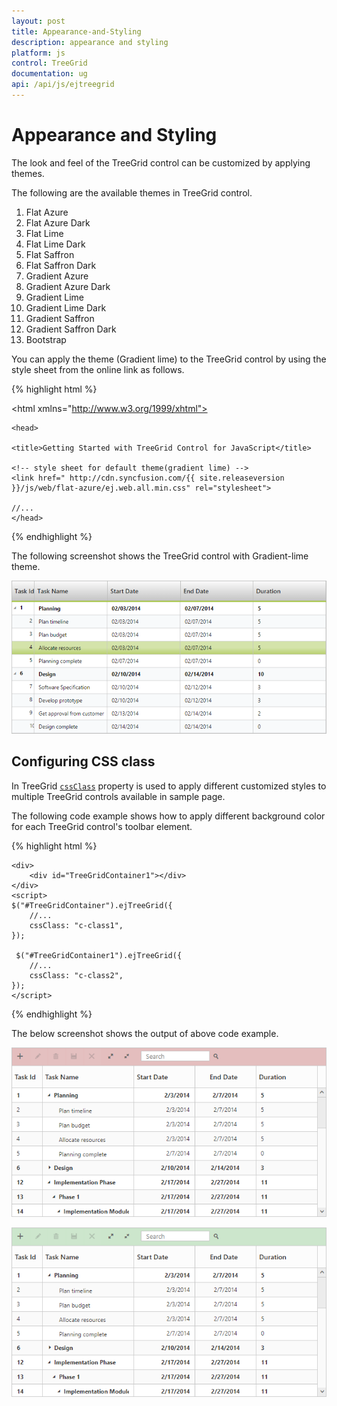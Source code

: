 ```yaml
---
layout: post
title: Appearance-and-Styling
description: appearance and styling
platform: js
control: TreeGrid
documentation: ug
api: /api/js/ejtreegrid
---
```


# Appearance and Styling

The look and feel of the TreeGrid control can be customized by applying themes.

The following are the available themes in TreeGrid control.

1. Flat Azure                
2. Flat Azure Dark             
3. Flat Lime                             
4. Flat Lime Dark                  
5. Flat Saffron                       
6. Flat Saffron Dark
7. Gradient Azure
8. Gradient Azure Dark
9. Gradient Lime
10. Gradient Lime Dark
11. Gradient Saffron
12. Gradient Saffron Dark
13. Bootstrap

You can apply the theme (Gradient lime) to the TreeGrid control by using the style sheet from the online link as follows.

{% highlight html %}

<!DOCTYPE html>

<html xmlns="http://www.w3.org/1999/xhtml">

	<head>

	<title>Getting Started with TreeGrid Control for JavaScript</title>

	<!-- style sheet for default theme(gradient lime) -->
	<link href=" http://cdn.syncfusion.com/{{ site.releaseversion }}/js/web/flat-azure/ej.web.all.min.css" rel="stylesheet">

	//...	
	</head>
	
</html>

{% endhighlight %}

The following screenshot shows the TreeGrid control with Gradient-lime theme.

![](/js/TreeGrid/Appearance-and-Styling_images/Appearance-and-Styling_img1.png)

## Configuring CSS class

In TreeGrid [`cssClass`](/api/js/ejtreegrid#members:cssclass) property is used to apply different customized styles to multiple TreeGrid controls available in sample page.

The following code example shows how to apply different background color for each TreeGrid control's toolbar element.

{% highlight html %}
    <style>
        .c-class1.e-treegrid .e-toolbar {
            background-color: rgba(169, 45, 45, 0.31);
        }
        .c-class2.e-treegrid .e-toolbar {
            background-color: rgba(0, 128, 0, 0.2);
        }
    </style>
    <div>
        <div id="TreeGridContainer"></div>
    </div>

    <div>
        <div id="TreeGridContainer1"></div>
    </div>
    <script>
    $("#TreeGridContainer").ejTreeGrid({
        //...
        cssClass: "c-class1",
    });

     $("#TreeGridContainer1").ejTreeGrid({
        //...
        cssClass: "c-class2",
    });
    </script>

{% endhighlight %}

The below screenshot shows the output of above code example.

![](/js/TreeGrid/Appearance-and-Styling_images/Appearance-and-Styling_img2.png)

![](/js/TreeGrid/Appearance-and-Styling_images/Appearance-and-Styling_img3.png)
